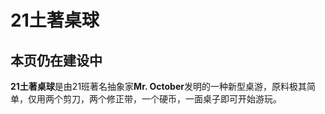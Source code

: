 # 21土著桌球

## 本页仍在建设中

**21土著桌球**是由21班著名抽象家**Mr. October**发明的一种新型桌游，原料极其简单，仅用两个剪刀，两个修正带，一个硬币，一面桌子即可开始游玩。


